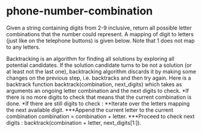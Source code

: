 # phone-number-combination
Given a string containing digits from 2-9 inclusive, return all possible letter combinations that the number could represent.
A mapping of digit to letters (just like on the telephone buttons) is given below. Note that 1 does not map to any letters.

Backtracking is an algorithm for finding all solutions by exploring all potential candidates. If the solution candidate turns to be not a solution (or at least not the last one), backtracking algorithm discards it by making some changes on the previous step, i.e. backtracks and then try again.
Here is a backtrack function backtrack(combination, next_digits) which takes as arguments an ongoing letter combination and the next digits to check.
*If there is no more digits to check that means that the current combination is done.
*If there are still digits to check :
**Iterate over the letters mapping the next available digit.
***Append the current letter to the current combination combination = combination + letter.
***Proceed to check next digits : backtrack(combination + letter, next_digits[1:]).
